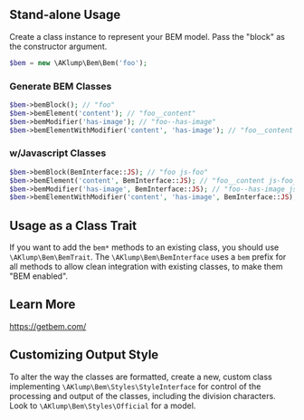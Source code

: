 ## Stand-alone Usage

Create a class instance to represent your BEM model. Pass the "block" as the constructor argument.

```php
$bem = new \AKlump\Bem\Bem('foo');
```

### Generate BEM Classes

```php
$bem->bemBlock(); // "foo"
$bem->bemElement('content'); // "foo__content"
$bem->bemModifier('has-image'); // "foo--has-image"
$bem->bemElementWithModifier('content', 'has-image'); // "foo__content foo__content--has-image"
```

### w/Javascript Classes

```php
$bem->bemBlock(BemInterface::JS); // "foo js-foo"
$bem->bemElement('content', BemInterface::JS); // "foo__content js-foo__content"
$bem->bemModifier('has-image', BemInterface::JS); // "foo--has-image js-foo--has-image"
$bem->bemElementWithModifier('content', 'has-image', BemInterface::JS); // "foo__content js-foo__content foo__content--has-image js-foo__content--has-image"
```

## Usage as a Class Trait

If you want to add the `bem*` methods to an existing class, you should use `\AKlump\Bem\BemTrait`. The `\AKlump\Bem\BemInterface` uses a `bem` prefix for all methods to allow clean integration with existing classes, to make them "BEM enabled".

## Learn More

<https://getbem.com/>

## Customizing Output Style

To alter the way the classes are formatted, create a new, custom class implementing `\AKlump\Bem\Styles\StyleInterface` for control of the processing and output of the classes, including the division characters. Look to `\AKlump\Bem\Styles\Official` for a model.

